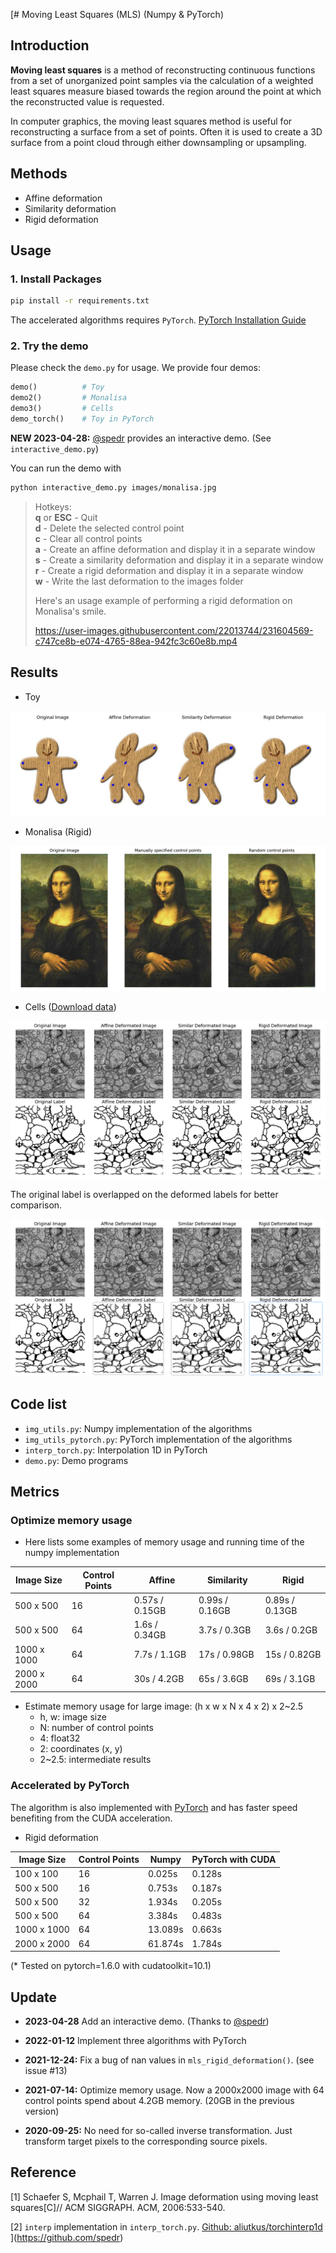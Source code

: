 [# Moving Least Squares (MLS) (Numpy & PyTorch)

## Introduction
**Moving least squares** is a method of reconstructing continuous functions from a set of unorganized point samples via the calculation of a weighted least squares measure biased towards the region around the point at which the reconstructed value is requested.

In computer graphics, the moving least squares method is useful for reconstructing a surface from a set of points. Often it is used to create a 3D surface from a point cloud through either downsampling or upsampling.

## Methods
* Affine deformation
* Similarity deformation
* Rigid deformation

## Usage

### 1. Install Packages

```bash
pip install -r requirements.txt
```

The accelerated algorithms requires `PyTorch`. [PyTorch Installation Guide](https://pytorch.org/get-started/locally/)

### 2. Try the demo

Please check the `demo.py` for usage. We provide four demos:

```python
demo()          # Toy
demo2()         # Monalisa
demo3()         # Cells
demo_torch()    # Toy in PyTorch
```

**NEW 2023-04-28:** [@spedr](https://github.com/spedr) provides an interactive demo. (See `interactive_demo.py`)

You can run the demo with 

```bash
python interactive_demo.py images/monalisa.jpg
```

> Hotkeys:  
> **q** or **ESC** - Quit  
> **d** - Delete the selected control point  
> **c** - Clear all control points  
> **a** - Create an affine deformation and display it in a separate window  
> **s** - Create a similarity deformation and display it in a separate window  
> **r** - Create a rigid deformation and display it in a separate window  
> **w** - Write the last deformation to the images folder  
>   
> Here's an usage example of performing a rigid deformation on Monalisa's smile.  
>  
> https://user-images.githubusercontent.com/22013744/231604569-c747ce8b-e074-4765-88ea-942fc3c60e8b.mp4


## Results

* Toy

![Deformation](https://github.com/jarvis73/Moving-Least-Squares/raw/master/images/toy_results.png)

* Monalisa (Rigid)

![Rigid deformation](https://github.com/jarvis73/Moving-Least-Squares/raw/master/images/monalisa_rigid.png)

* Cells ([Download data](https://github.com/alexklibisz/isbi-2012/tree/master/data))

![Rigid Deformation](https://github.com/jarvis73/Moving-Least-Squares/raw/master/images/cell_deformation.png)

The original label is overlapped on the deformed labels for better comparison.

![Rigid Deformation](https://github.com/jarvis73/Moving-Least-Squares/raw/master/images/cell_deformation_with_alpha.png)

## Code list
* `img_utils.py`: Numpy implementation of the algorithms
* `img_utils_pytorch.py`: PyTorch implementation of the algorithms
* `interp_torch.py`: Interpolation 1D in PyTorch
* `demo.py`: Demo programs

## Metrics

### Optimize memory usage

*   Here lists some examples of memory usage and running time of the numpy implementation

| Image Size  | Control Points | Affine         | Similarity     | Rigid          |
| ----------- | -------------- | -------------- | -------------- | -------------- |
| 500 x 500   | 16             | 0.57s / 0.15GB | 0.99s / 0.16GB | 0.89s / 0.13GB |
| 500 x 500   | 64             | 1.6s / 0.34GB  | 3.7s / 0.3GB   | 3.6s / 0.2GB   |
| 1000 x 1000 | 64             | 7.7s / 1.1GB   | 17s / 0.98GB   | 15s / 0.82GB   |
| 2000 x 2000 | 64             | 30s / 4.2GB    | 65s / 3.6GB    | 69s / 3.1GB    |

*   Estimate memory usage for large image: (h x w x N x 4 x 2) x 2~2.5
    *   h, w: image size
    *   N: number of control points
    *   4: float32
    *   2: coordinates (x, y)
    *   2~2.5: intermediate results


### Accelerated by PyTorch

The algorithm is also implemented with [PyTorch](https://pytorch.org/) and has faster speed benefiting from the CUDA acceleration.

* Rigid deformation

| Image Size  | Control Points | Numpy     | PyTorch with CUDA |
| ----------- | -------------- | --------- | -------- |
| 100 x 100   | 16             | 0.025s    | 0.128s   |
| 500 x 500   | 16             | 0.753s    | 0.187s   |
| 500 x 500   | 32             | 1.934s    | 0.205s   |
| 500 x 500   | 64             | 3.384s    | 0.483s   |
| 1000 x 1000 | 64             | 13.089s   | 0.663s   |
| 2000 x 2000 | 64             | 61.874s   | 1.784s   |

(* Tested on pytorch=1.6.0 with cudatoolkit=10.1)

## Update

*   **2023-04-28**   Add an interactive demo. (Thanks to [@spedr](https://github.com/spedr))

*   **2022-01-12**   Implement three algorithms with PyTorch

*   **2021-12-24:**  Fix a bug of nan values in `mls_rigid_deformation()`. (see issue #13)

*   **2021-07-14:**  Optimize memory usage. Now a 2000x2000 image with 64 control points spend about 4.2GB memory. (20GB in the previous version)

*   **2020-09-25:**  No need for so-called inverse transformation. Just transform target pixels to the corresponding source pixels.


## Reference

[1] Schaefer S, Mcphail T, Warren J. Image deformation using moving least squares[C]// ACM SIGGRAPH. ACM, 2006:533-540.

[2] `interp` implementation in `interp_torch.py`. [Github: aliutkus/torchinterp1d](https://github.com/aliutkus/torchinterp1d)
](https://github.com/spedr)
